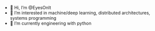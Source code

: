 - 👋 Hi, I’m @EyesOnIt
- 👀 I’m interested in machine/deep learning, distributed architectures, systems programming
- 🌱 I’m currently engineering with python

<!---
EyesOnIt/EyesOnIt is a ✨ special ✨ repository because its `README.md` (this file) appears on your GitHub profile.
You can click the Preview link to take a look at your changes.
--->
